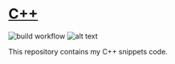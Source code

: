 # [C++](#)

![build workflow](https://github.com/sathishram12/Learn_cpp_with_me/actions/workflows/code-coverage.yml/badge.svg)           ![alt text](https://img.shields.io/badge/license-BSD-blue.svg)

This repository contains my C++ snippets code.

